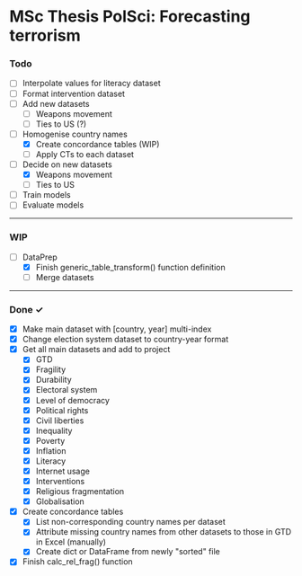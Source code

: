 # MSc Thesis PolSci: Forecasting terrorism

### Todo
- [ ] Interpolate values for literacy dataset
- [ ] Format intervention dataset
- [ ] Add new datasets
  - [ ] Weapons movement
  - [ ] Ties to US (?)
- [ ] Homogenise country names
  - [x] Create concordance tables (WIP)
  - [ ] Apply CTs to each dataset
- [ ] Decide on new datasets
  - [x] Weapons movement
  - [ ] Ties to US
- [ ] Train models
- [ ] Evaluate models

---
### WIP

- [ ] DataPrep
  - [x] Finish generic_table_transform() function definition
  - [ ] Merge datasets

---
### Done ✓
- [x] Make main dataset with [country, year] multi-index
- [x] Change election system dataset to country-year format
- [x] Get all main datasets and add to project
  - [x] GTD
  - [x] Fragility
  - [x] Durability
  - [x] Electoral system
  - [x] Level of democracy
  - [x] Political rights
  - [x] Civil liberties
  - [x] Inequality
  - [x] Poverty
  - [x] Inflation
  - [x] Literacy
  - [x] Internet usage
  - [x] Interventions
  - [x] Religious fragmentation
  - [x] Globalisation
- [x] Create concordance tables
  - [x] List non-corresponding country names per dataset
  - [x] Attribute missing country names from other datasets to those in GTD in Excel (manually)
  - [x] Create dict or DataFrame from newly "sorted" file
- [x] Finish calc_rel_frag() function